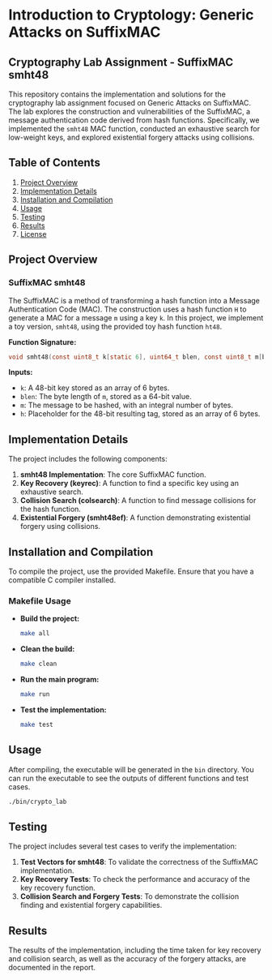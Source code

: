 

# Introduction to Cryptology: Generic Attacks on SuffixMAC

## Cryptography Lab Assignment - SuffixMAC smht48

This repository contains the implementation and solutions for the cryptography lab assignment focused on Generic Attacks on SuffixMAC. The lab explores the construction and vulnerabilities of the SuffixMAC, a message authentication code derived from hash functions. Specifically, we implemented the `smht48` MAC function, conducted an exhaustive search for low-weight keys, and explored existential forgery attacks using collisions.

## Table of Contents

1. [Project Overview](#project-overview)
2. [Implementation Details](#implementation-details)
3. [Installation and Compilation](#installation-and-compilation)
4. [Usage](#usage)
5. [Testing](#testing)
6. [Results](#results)
7. [License](#license)

## Project Overview

### SuffixMAC smht48

The SuffixMAC is a method of transforming a hash function into a Message Authentication Code (MAC). The construction uses a hash function `H` to generate a MAC for a message `m` using a key `k`. In this project, we implement a toy version, `smht48`, using the provided toy hash function `ht48`.

**Function Signature:**

```c
void smht48(const uint8_t k[static 6], uint64_t blen, const uint8_t m[blen], uint8_t h[static 6]);
```

**Inputs:**
- `k`: A 48-bit key stored as an array of 6 bytes.
- `blen`: The byte length of `m`, stored as a 64-bit value.
- `m`: The message to be hashed, with an integral number of bytes.
- `h`: Placeholder for the 48-bit resulting tag, stored as an array of 6 bytes.

## Implementation Details

The project includes the following components:
1. **smht48 Implementation**: The core SuffixMAC function.
2. **Key Recovery (keyrec)**: A function to find a specific key using an exhaustive search.
3. **Collision Search (colsearch)**: A function to find message collisions for the hash function.
4. **Existential Forgery (smht48ef)**: A function demonstrating existential forgery using collisions.

## Installation and Compilation

To compile the project, use the provided Makefile. Ensure that you have a compatible C compiler installed.

### Makefile Usage

- **Build the project:**
  ```sh
  make all
  ```

- **Clean the build:**
  ```sh
  make clean
  ```

- **Run the main program:**
  ```sh
  make run
  ```

- **Test the implementation:**
  ```sh
  make test
  ```

## Usage

After compiling, the executable will be generated in the `bin` directory. You can run the executable to see the outputs of different functions and test cases.

```sh
./bin/crypto_lab
```

## Testing

The project includes several test cases to verify the implementation:
1. **Test Vectors for smht48**: To validate the correctness of the SuffixMAC implementation.
2. **Key Recovery Tests**: To check the performance and accuracy of the key recovery function.
3. **Collision Search and Forgery Tests**: To demonstrate the collision finding and existential forgery capabilities.

## Results

The results of the implementation, including the time taken for key recovery and collision search, as well as the accuracy of the forgery attacks, are documented in the report.


